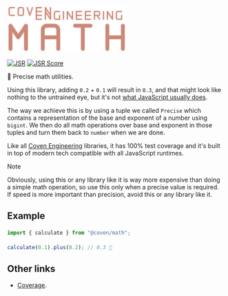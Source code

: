 <img alt="Coven Engineering Math logo" src="https://raw.githubusercontent.com/covenengineering/libraries/main/@coven/math/logo.svg" height="108" />

[![JSR](https://jsr.io/badges/@coven/math)](https://coven.to/math)
[![JSR Score](https://jsr.io/badges/@coven/math/score)](https://coven.to/math/score)

🧮 Precise math utilities.

Using this library, adding `0.2` + `0.1` will result in `0.3`, and that might
look like nothing to the untrained eye, but it's not
[what JavaScript usually does](https://0.30000000000000004.com/).

The way we achieve this is by using a tuple we called `Precise` which contains a
representation of the base and exponent of a number using `bigint`. We then do
all math operations over base and exponent in those tuples and turn them back to
`number` when we are done.

Like all [Coven Engineering](https://coven.engineering) libraries, it has 100%
test coverage and it's built in top of modern tech compatible with all
JavaScript runtimes.

> [!NOTE]
>
> Obviously, using this or any library like it is way more expensive than doing
> a simple math operation, so use this only when a precise value is required. If
> speed is more important than precision, avoid this or any library like it.

## Example

```typescript
import { calculate } from "@coven/math";

calculate(0.1).plus(0.2); // 0.3 🤯
```

## Other links

- [Coverage](https://coveralls.io/github/covenengineering/libraries).
